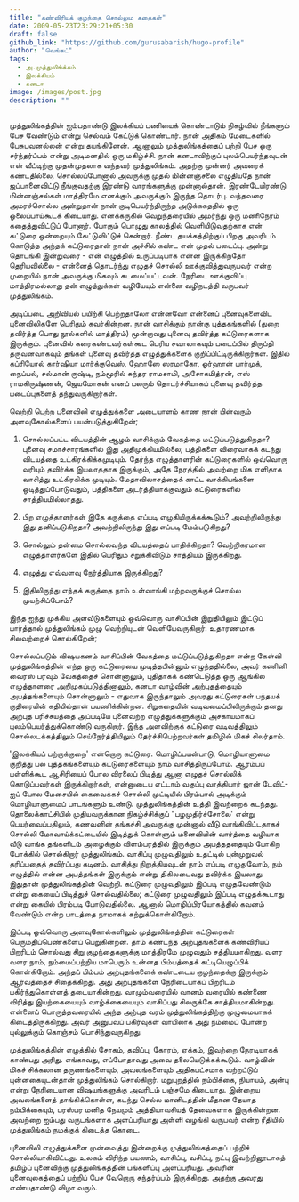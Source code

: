 ```yaml
---
title: "கண்விரியக் குழந்தை சொல்லும கதைகள்"
date: 2009-05-23T23:29:21+05:30
draft: false
github_link: "https://github.com/gurusabarish/hugo-profile"
author: "வெங்கட்"
tags:
  - அ.முத்துலிங்க்கம்
  - இலக்கியம்
  - கனடா
image: /images/post.jpg
description: ""
---
```


முத்துலிங்கத்தின் ஐம்பதாண்டு இலக்கியப் பணியைக் கொண்டாடும் நிகழ்வில் நீங்களும் பேச வேண்டும் என்று செல்வம் கேட்டுக் கொண்டார். நான் அதிகம் மேடைகளில் பேசுபவனல்லன் என்று தயங்கினேன். ஆனாலும் முத்துலிங்கத்தைப் பற்றி பேச ஒரு சர்ந்தர்ப்பம் என்று அடிமனதில் ஒரு மகிழ்ச்சி. நான் கனடாவிற்குப் புலம்பெயர்ந்தவுடன் என் வீட்டிற்கு முதன்முதலாக வந்தவர் முத்துலிங்கம். அதற்கு முன்னர் அவரைக் கண்டதில்லை, சொல்லப்போனால் அவருக்கு முதல் மின்னஞ்சலை எழுதியதே நான் ஜப்பானைவிட்டு நீங்குவதற்கு இரண்டு வாரங்களுக்கு முன்னால்தான். இரண்டேயிரண்டு மின்னஞ்சல்கள் மாத்திரமே எனக்கும் அவருக்கும் இருந்த தொடர்பு. வந்தவரை அமரச்சொல்ல அன்றுதான் நான் குடிபெயர்ந்திருந்த அடுக்ககததில் ஒரு ஓலைப்பாய்கூடக் கிடையாது. எனக்கருகில் வெறுந்தரையில் அமர்ந்து ஒரு மணிநேரம் கதைத்துவிட்டுப் போனார். போகும் பொழுது காலத்தில் வெளியிடுவதற்காக என் கட்டுரை ஒன்றையும் கேட்டுவிட்டுச் சென்றார். நீண்ட தயக்கத்திற்குப் பிறகு அவரிடம் கொடுத்த அந்தக் கட்டுரைதான் நான் அச்சில் கண்ட என் முதல் படைப்பு. அன்று தொடங்கி இன்றுவரை - என் எழுத்தில் உருப்படியாக என்ன இருக்கிறதோ தெரியவில்லை - என்னைத் தொடர்ந்து எழுதச் சொல்லி ஊக்குவித்துவருபவர் என்ற முறையில் நான் அவருக்கு மிகவும் கடமைப்பட்டவன். நேரிடை ஊக்குவிப்பு மாத்திரமல்லாது தன் எழுத்துக்கள் வழியேயும் என்னை வழிநடத்தி வருபவர் முத்துலிங்கம். 

அடிப்படை அறிவியல் பயிற்சி பெற்றதாலோ என்னவோ என்னைப் புனைவுகளைவிட புனைவிலிகளே பெரிதும் கவர்கின்றன. நான் வாசிக்கும் நான்கு புத்தகங்களில் (துறை தவிர்த்த பொது நூல்களில் மாத்திரம்) மூன்றாவது புனைவு தவிர்த்த கட்டுரைகளாக இருக்கும். புனைவில் கரைகண்டவர்கள்கூட பெரிய சவாலாகவும் படைப்பில் திருப்தி தருவனவாகவும் தங்கள் புனைவு தவிர்த்த எழுத்துக்களைக் குறிப்பிட்டிருக்கிறார்கள். இதில் கப்ரியோல் கார்ஷியா மார்க்குவெஸ், ஹோஸே ஸரமாகோ, ஓர்ஹான் பார்முக், நைப்பல், சல்மான் ருஷ்டி, நம்மூரில் சுந்தர ராமசாமி, அசோகமித்ரன், எஸ் ராமகிருஷ்ணன், ஜெயமோகன் எனப் பலரும் தொடர்ச்சியாகப் புனைவு தவிர்த்த படைப்புகளைத் தந்துவருகிறார்கள்.  

வெற்றி பெற்ற புனைவிலி எழுத்துக்களை அடையாளம் காண நான் பின்வரும் அளவுகோல்களைப் பயன்படுத்துகிறேன்;

1. சொல்லப்பட்ட விடயத்தின் ஆழம் வாசிக்கும் வேகத்தை மட்டுப்படுத்துகிறதா? புனைவு சமாச்சாரங்களில் இது அதிமுக்கியமில்லை; பத்திகளை விரைவாகக் கடந்து விடயத்தை உட்கிரக்கிக்கமுடியும். தேர்ந்த எழுத்தாளரின் கட்டுரைகளில் ஒவ்வொரு வரியும் தவிர்க்க இயலாததாக இருக்கும், அதே நேரத்தில் அவற்றை மிக எளிதாக வாசித்து உட்கிரகிக்க முடியும். மேதாவிலாசத்தைக் காட்ட வாக்கியங்களை ஒடித்துப்போடுவதும், பத்திகளை அடர்த்தியாக்குவதும் கட்டுரைகளில் சாத்தியமில்லாதது. 

2. பிற எழுத்தாளர்கள் இதே கருத்தை எப்படி எழுதியிருக்கக்கூடும்? அவற்றிலிருந்து இது தனிப்படுகிறதா? அவற்றிலிருந்து இது எப்படி மேம்படுகிறது?

3. சொல்லும் தன்மை சொல்லவந்த விடயத்தைப் பாதிக்கிறதா? வெற்றிகரமான எழுத்தாளர்களே இதில் பெரிதும் சறுக்கிவிடும் சாத்தியம் இருக்கிறது. 

4. எழுத்து எவ்வளவு நேர்த்தியாக இருக்கிறது?

5. இதிலிருந்து எந்தக் கருத்தை நாம் உள்வாங்கி மற்றவருக்குச் சொல்ல முயற்சிப்போம்?

இந்த ஐந்து முக்கிய அளவீடுகளையும் ஒவ்வொரு வாசிப்பின் இறுதியிலும் இட்டுப் பார்த்தால் முத்துலிங்கம் முழு வெற்றியுடன் வெளியேவருகிறார். உதாரணமாக சிலவற்றைச் சொல்கிறேன்; 

சொல்லப்படும் விஷயகனம் வாசிப்பின் வேகத்தை மட்டுப்படுத்துகிறதா என்ற கேள்வி முத்துலிங்கத்தின் எந்த ஒரு கட்டுரையை முடித்தபின்னும் எழுந்ததில்லை, அவர் கணினி வைரஸ் பரவும் வேகத்தைச் சொன்னாலும், புதிதாகக் கண்டெடுத்த ஒரு ஆங்கில எழுத்தாளரை அறிமுகப்படுத்தினாலும், கனடா வாழ்வின் அற்புதத்தையும் அபத்தங்களையும் சொன்னாலும் - எதுவாக இருந்தாலும் அவரது கட்டுரைகள் பந்தயக் குதிரையின் கதியில்தான் பயணிக்கின்றன. சிறுகதையின் வடிவமைப்பிலிருக்கும் தனது அற்புத பரிச்சயத்தை அப்படியே புனைவற்ற எழுத்துக்களுக்கும் அசகாயமாகப் புலம்பெயர்த்துக்கொண்டு வருகிறார். இந்த அளவிற்குக் கட்டுரை வடிவத்திலும் சொல்லடக்கத்திலும் செய்நேர்த்தியிலும் தேர்ச்சிபெற்றவர்கள் தமிழில் மிகச் சிலர்தாம். 

'இலக்கியப் பற்றாக்குறை' என்றொரு கட்டுரை. மொழிப்பயன்பாடு, மொழியாளுமை குறித்து பல புத்தகங்களையும் கட்டுரைகளையும் நாம் வாசித்திருப்போம். ஆரம்பப் பள்ளிக்கூட ஆசிரியைப் போல விரலைப் பிடித்து ஆனா எழுதச் சொல்லிக் கொடுப்பவர்கள் இருக்கிறார்கள், என்னுடைய எட்டாம் வகுப்பு வாத்தியார் ஜான் டேவிட்-ஐப் போல மேசையில் கைவைக்கச் சொல்லி முட்டியில் பிரம்பால் அடிக்கும் மொழியாளுமைப் பாடங்களும் உண்டு. முத்துலிங்கத்தின் உத்தி இவற்றைக் கடந்தது. தொலைக்காட்சியில் முதியவருக்கான நிகழ்ச்சிக்குப் "பழமுதிர்ச்சோலை' என்று பெயர்வைப்பதிலும், கணவனின் தங்கச்சி அவருக்கு முன்னால் வீடு வாங்கிவிட்டதாகச் சொல்லி மோவாய்க்கட்டையில் இடித்துக் கொள்ளும் மனைவியின் வார்த்தை வழியாக வீடு வாங்க தங்களிடம் அழைக்கும் விளம்பரத்தில் இருக்கும் அபத்தததையும் போகிற போக்கில் சொல்கிறார் முத்துலிங்கம். வாசிப்பு முழுவதிலும் உதட்டில் புன்முறுவல் தரிப்பதைத் தவிர்ப்பது கடினம். வாசித்து நிறுத்தியவுடன் நாம் எப்படி எழுதுவோம், நம் எழுத்தில் என்ன அபத்தங்கள் இருக்கும் என்று திகிலடைவது தவிர்க்க இயலாது. இதுதான் முத்துலிங்கத்தின் வெற்றி. கட்டுரை முழுவதிலும் இப்படி எழுதவேண்டும் என்று கையைப் பிடித்துச் சொல்வதில்லை; கட்டுரை முழுவதிலும் இப்படி எழுதக்கூடாது என்று கையில் பிரம்படி போடுவதில்லை. ஆனால் மொழிப்பிரயோகத்தில் கவனம் வேண்டும் என்ற பாடத்தை நாமாகக் கற்றுக்கொள்கிறோம். 

இப்படி ஒவ்வொரு அளவுகோல்களிலும் முத்துலிங்கத்தின் கட்டுரைகள் பெருமதிப்பெண்களைப் பெறுகின்றன. தாம் கண்டந்த அற்புதங்களைக் கண்விரியப் பிறரிடம் சொல்வது சிறு குழந்தைகளுக்கு மாத்திரமே முழுவதும் சத்தியமாகிறது. வளர வளர நாம், நம்மைப்பற்றிய மாபெரும் உன்னத பிம்பத்தைக் கட்டியெழுப்பிக் கொள்கிறோம். அந்தப் பிம்பம் அற்புதங்களைக் கண்டடைய குழந்தைக்கு இருக்கும் ஆர்வத்தைச் சிதைக்கிறது. அது அற்புதங்களை நேரிடையாகப் பிறரிடம் பகிர்ந்துகொள்ளத் தடையாகின்றது. வாழும்வரையில் வானம் வரையில் கண்ணை விரித்து இயற்கையையும் வாழ்க்கையையும் வாசிப்பது சிலருக்கே சாத்தியமாகின்றது. என்னைப் பொருத்தவரையில் அந்த அற்புத வரம் முத்துலிங்கத்திற்கு முழுமையாகக் கிடைத்திருக்கிறது. அவர் அனுபவப் பகிர்வுகள் வாயிலாக அது நம்மைப் போன்ற புல்லுக்கும் கொஞ்சம் பொசிந்துவருகிறது. 

முத்துலிங்கத்தின் எழுத்தில் சோகம், தவிப்பு, கோரம், ஏக்கம், இவற்றை நேரடியாகக் காண்பது அரிது. எங்காவது, எப்போதாவது அவை தலையெடுக்கக்கூடும். வாழ்வின் மிகச் சிக்கலான தருணங்களையும், அவலங்களையும் அதிகபட்சமாக வற்றட்டுப் புன்னகையுடன்தான் முத்துலிங்கம் சொல்கிறார். மறுபுறத்தில் நம்பிக்கை, நியாயம், அன்பு என்று நேரிடையான விஷயங்களுக்கு அவரிடம் பஞ்சமே கிடையாது. இன்றைய அவலங்களைத் தாங்கிக்கொள்ள, கடந்து செல்ல மானிடத்தின் மீதான தேயாத நம்பிக்கையும், பரஸ்பர மனித நேயமும் அத்தியாவசியத் தேவைகளாக இருக்கின்றன. அவற்றை ஐம்பது வருடங்களாக அளப்பரியாது அள்ளி வழங்கி வருபவர் என்ற ரீதியில் முத்துலிங்கம் நமக்குக் கிடைத்த கொடை.

புனைவிலி எழுத்துக்களை முன்வைத்து இன்றைக்கு முத்துலிங்கத்தைப் பற்றிச் சொல்லியாகிவிட்டது. உலகம் விரிந்த பயணம், வாசிப்பு, வசிப்பு, நட்பு இவற்றினூடாகத் தமிழ்ப் புனைவிற்கு முத்துலிங்கத்தின் பங்களிப்பு அளப்பரியது. அவரின் புனைவுலகத்தைப் பற்றிப் பேச வேறொரு சந்தர்ப்பம் இருக்கிறது. அதற்கு அவரது எண்பதாண்டு விழா வரும். 





 